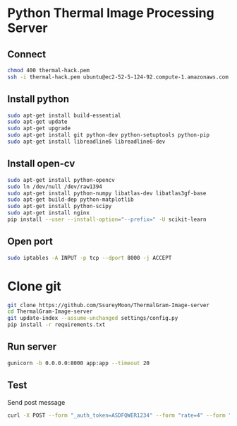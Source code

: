 # Python Thermal Image Processing Server

## Connect
```bash
chmod 400 thermal-hack.pem
ssh -i thermal-hack.pem ubuntu@ec2-52-5-124-92.compute-1.amazonaws.com
```

## Install python
```bash
sudo apt-get install build-essential
sudo apt-get update
sudo apt-get upgrade
sudo apt-get install git python-dev python-setuptools python-pip
sudo apt-get install libreadline6 libreadline6-dev
```

## Install open-cv
```bash
sudo apt-get install python-opencv
sudo ln /dev/null /dev/raw1394
sudo apt-get install python-numpy libatlas-dev libatlas3gf-base
sudo apt-get build-dep python-matplotlib
sudo apt-get install python-scipy
sudo apt-get install nginx
pip install --user --install-option="--prefix=" -U scikit-learn
```

## Open port
```bash
sudo iptables -A INPUT -p tcp --dport 8000 -j ACCEPT
```

# Clone git
```bash
git clone https://github.com/SsureyMoon/ThermalGram-Image-server
cd ThermalGram-Image-server
git update-index --assume-unchanged settings/config.py
pip install -r requirements.txt
```

## Run server
```bash
gunicorn -b 0.0.0.0:8000 app:app --timeout 20
```

## Test
Send post message
```bash
curl -X POST --form "_auth_token=ASDFQWER1234" --form "rate=4" --form "justimage=@/path/to/the/image/IMG_17.JPEG" http://127.0.0.1:8000/image/
```